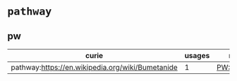 # `pathway`

## pw

| curie                                            |   usages | nodes                                                   |
|--------------------------------------------------|----------|---------------------------------------------------------|
| pathway:https://en.wikipedia.org/wiki/Bumetanide |        1 | [PW:0002155](http://purl.obolibrary.org/obo/PW_0002155) |

